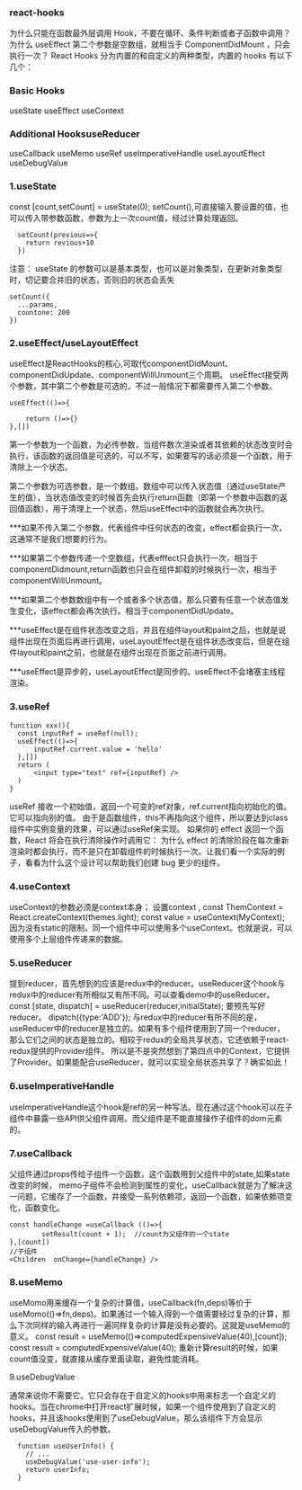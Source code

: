 ### react-hooks
为什么只能在函数最外层调用 Hook，不要在循环、条件判断或者子函数中调用？
为什么 useEffect 第二个参数是空数组，就相当于 ComponentDidMount ，只会执行一次？
React Hooks 分为内置的和自定义的两种类型，内置的 hooks 有以下几个：

### Basic Hooks
useState
useEffect
useContext

### Additional HooksuseReducer
useCallback
useMemo
useRef
useImperativeHandle
useLayoutEffect
useDebugValue

### 1.useState

const [count,setCount] = useState(0);
setCount(),可直接输入要设置的值，也可以传入带参数函数，参数为上一次count值，经过计算处理返回。
```
  setCount(previous=>{
    return revious+10
  })
```
注意： useState 的参数可以是基本类型，也可以是对象类型，在更新对象类型时，切记要合并旧的状态，否则旧的状态会丢失

```
setCount({
  ...params,
  countone: 200
})
```

### 2.useEffect/useLayoutEffect

useEffect是ReactHooks的核心,可取代componentDidMount、componentDidUpdate、componentWillUnmount三个周期。
useEffect接受两个参数，其中第二个参数是可选的，不过一般情况下都需要传入第二个参数。

```
useEffect(()=>{

    return ()=>{}
},[])
```
第一个参数为一个函数，为必传参数，当组件数次渲染或者其依赖的状态改变时会执行，该函数的返回值是可选的，可以不写，如果要写的话必须是一个函数，用于清除上一个状态。

第二个参数为可选参数，是一个数组。数组中可以传入状态值（通过useState产生的值），当状态值改变的时候首先会执行return函数（即第一个参数中函数的返回值函数），用于清理上一个状态，然后useEffect中的函数就会再次执行。

***如果不传入第二个参数，代表组件中任何状态的改变，effect都会执行一次，这通常不是我们想要的行为。

***如果第二个参数传递一个空数组，代表efffect只会执行一次，相当于componentDidmount,return函数也只会在组件卸载的时候执行一次，相当于componentWillUnmount。

***如果第二个参数数组中有一个或者多个状态值，那么只要有任意一个状态值发生变化，该effect都会再次执行。相当于componentDidUpdate。

***useEffect是在组件状态改变之后，并且在组件layout和paint之后，也就是说组件出现在页面后再进行调用，useLayoutEffect是在组件状态改变后，但是在组件layout和paint之前，也就是在组件出现在页面之前进行调用。

***useEffect是异步的，useLayoutEffect是同步的。useEffect不会堵塞主线程渲染。

### 3.useRef
```
function xxx(){
  const inputRef = useRef(null);
  useEffect(()=>{
      inputRef.current.value = 'hello'
  },[])
  return (
      <input type="text" ref={inputRef} />
  )
}
```

useRef 接收一个初始值，返回一个可变的ref对象，ref.current指向初始化的值。它可以指向别的值。
由于是函数组件，this不再指向这个组件，所以要达到class组件中实例变量的效果，可以通过useRef来实现。
如果你的 effect 返回一个函数，React 将会在执行清除操作时调用它：
为什么 effect 的清除阶段在每次重新渲染时都会执行，而不是只在卸载组件的时候执行一次。让我们看一个实际的例子，看看为什么这个设计可以帮助我们创建 bug 更少的组件。


### 4.useContext

useContext的参数必须是context本身；
设置context , const ThemContext = React.createContext(themes.light);
const value = useContext(MyContext);
因为没有static的限制，同一个组件中可以使用多个useContext。也就是说，可以使用多个上层组件传递来的数据。

### 5.useReducer
提到reducer，首先想到的应该是redux中的reducer。useReducer这个hook与redux中的reducer有所相似又有所不同。可以查看demo中的useReducer。
const [state, dispatch] = useReducer(reducer,initialState);
要预先写好reducer。
dipatch({type:'ADD'});
与redux中的reducer有所不同的是，useReducer中的reducer是独立的。如果有多个组件使用到了同一个reducer，那么它们之间的状态是独立的。相较于redux的全局共享状态，它还依赖于react-redux提供的Provider组件。
所以是不是突然想到了第四点中的Context，它提供了Provider。如果能配合useReducer，就可以实现全局状态共享了？确实如此！

### 6.useImperativeHandle
useImperativeHandle这个hook是ref的另一种写法。现在通过这个hook可以在子组件中暴露一些API供父组件调用。而父组件是不能直接操作子组件的dom元素的。

### 7.useCallback
父组件通过props传给子组件一个函数，这个函数用到父组件中的state,如果state改变的时候， memo子组件不会检测到属性的变化，useCallback就是为了解决这一问题，它缓存了一个函数，并接受一系列依赖项，返回一个函数，如果依赖项变化，函数变化。
```
const handleChange =useCallback (()=>{
        setResult(count + 1);  //count为父组件的一个state
},[count])
//子组件
<Children  onChange={handleChange} />
```


### 8.useMemo
useMomo用来缓存一个复杂的计算值，useCallback(fn,deps)等价于useMomo(()=>fn,deps)。如果通过一个输入得到一个值需要经过复杂的计算，那么下次同样的输入再进行一遍同样复杂的计算是没有必要的。这就是useMemo的意义。
const result = useMemo(()=>computedExpensiveValue(40),[count]);
const result = computedExpensiveValue(40);
重新计算result的时候，如果count值没变，就直接从缓存里面读取，避免性能消耗。

9.useDebugValue

通常来说你不需要它。它只会存在于自定义的hooks中用来标志一个自定义的hooks。当在chrome中打开react扩展时候，如果一个组件使用到了自定义的hooks，并且该hooks使用到了useDebugValue，那么该组件下方会显示useDebugValue传入的参数。

```
  function useUserInfo() {
    // ...
    useDebugValue('use-user-info');
    return userInfo;
  }

```

